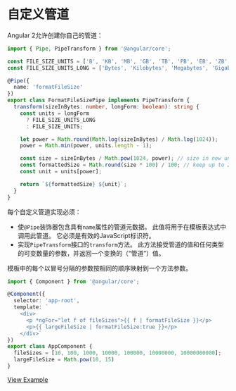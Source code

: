 # 自定义管道

Angular 2允许创建你自己的管道：

```typescript
import { Pipe, PipeTransform } from '@angular/core';

const FILE_SIZE_UNITS = ['B', 'KB', 'MB', 'GB', 'TB', 'PB', 'EB', 'ZB', 'YB'];
const FILE_SIZE_UNITS_LONG = ['Bytes', 'Kilobytes', 'Megabytes', 'Gigabytes', 'Pettabytes', 'Exabytes', 'Zettabytes', 'Yottabytes'];

@Pipe({
  name: 'formatFileSize'
})
export class FormatFileSizePipe implements PipeTransform {
  transform(sizeInBytes: number, longForm: boolean): string {
    const units = longForm
      ? FILE_SIZE_UNITS_LONG
      : FILE_SIZE_UNITS;

    let power = Math.round(Math.log(sizeInBytes) / Math.log(1024));
    power = Math.min(power, units.length - 1);

    const size = sizeInBytes / Math.pow(1024, power); // size in new units
    const formattedSize = Math.round(size * 100) / 100; // keep up to 2 decimals
    const unit = units[power];

    return `${formattedSize} ${unit}`;
  }
}
```

每个自定义管道实现必须：

- 使`@Pipe`装饰器包含具有`name`属性的管道元数据。 此值将用于在模板表达式中调用此管道。 它必须是有效的JavaScript标识符。
- 实现`PipeTransform`接口的`transform`方法。 此方法接受管道的值和任何类型的可变数量的参数，并返回一个变换的（“管道”）值。

模板中的每个以冒号分隔的参数按相同的顺序映射到一个方法参数。

```typescript
import { Component } from '@angular/core';

@Component({
  selector: 'app-root',
  template: `
    <div>
      <p *ngFor="let f of fileSizes">{{ f | formatFileSize }}</p>
      <p>{{ largeFileSize | formatFileSize:true }}</p>
    </div>`
})
export class AppComponent {
  fileSizes = [10, 100, 1000, 10000, 100000, 10000000, 10000000000];
  largeFileSize = Math.pow(10, 15)
}
```

[View Example](http://plnkr.co/edit/hFLQ3qyukTet1h7rREYW?p=preview)